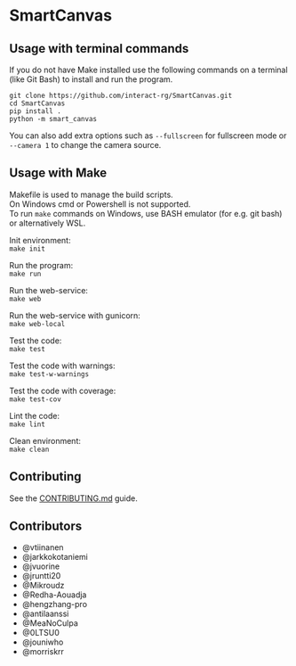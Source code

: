# SmartCanvas

## Usage with terminal commands
If you do not have Make installed use the following commands on a terminal (like Git Bash) to install and run the program.
```
git clone https://github.com/interact-rg/SmartCanvas.git
cd SmartCanvas
pip install .
python -m smart_canvas
```

You can also add extra options such as `--fullscreen` for fullscreen mode or `--camera 1` to change the camera source.


## Usage with Make
Makefile is used to manage the build scripts.\
On Windows cmd or Powershell is not supported.\
To run `make` commands on Windows, use BASH emulator (for e.g. git bash) or alternatively WSL.

Init environment:  
`make init`

Run the program:  
`make run`

Run the web-service:  
`make web`

Run the web-service with gunicorn:\
`make web-local`

Test the code:  
`make test`

Test the code with warnings:  
`make test-w-warnings`

Test the code with coverage:  
`make test-cov`

Lint the code:  
`make lint`

Clean environment:  
`make clean`

## Contributing

See the [CONTRIBUTING.md](CONTRIBUTING.md) guide.

## Contributors
- @vtiinanen
- @jarkkokotaniemi
- @jvuorine
- @jruntti20
- @Mikroudz
- @Redha-Aouadja
- @hengzhang-pro
- @antilaanssi
- @MeaNoCulpa
- @0LTSU0
- @jouniwho
- @morriskrr
